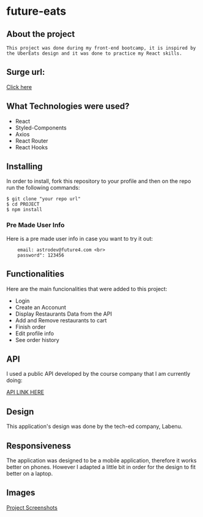 # future-eats 

## About the project 
    This project was done during my front-end bootcamp, it is inspired by the UberEats design and it was done to practice my React skills.
 

## Surge url:

[Click here](large-dirt.surge.sh)


## What Technologies were used?

  * React
  * Styled-Components
  * Axios
  * React Router
  * React Hooks
 
  
  
  
  ## Installing
 In order to install, fork this repository to your profile and then on the repo run the following commands:
  
  ```
  $ git clone "your repo url"
  $ cd PROJECT
  $ npm install
  ```
  
  ### Pre Made User Info
  Here is a pre made user info in case you want to try it out:
  
        email: astrodev@future4.com <br>
        password": 123456

  
 
  
  ## Functionalities
  Here are the main funcionalities that were added to this project:

  * Login
  * Create an Acconunt
  * Display Restaurants Data from the API
  * Add and Remove restaurants to cart
  * Finish order
  * Edit profile info
  * See order history
  
  
  
  ## API
 I used a public API developed by the course company that I am currently doing:
 
  [API LINK HERE](https://documenter.getpostman.com/view/7549981/SWTEdGtT)
  

  
  ## Design
  This application's design was done by the tech-ed company, Labenu.
## Responsiveness
  The application was designed to be a mobile application, therefore it works better on phones. However I adapted a little bit in order for the design to fit better on a laptop.
  
  ## Images
  [Project Screenshots](https://www.notion.so/FutureEats-Screenshots-8c1d56e295a14915b6adafca06eb7942) 
